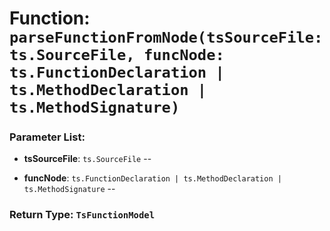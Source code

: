 # Function: `parseFunctionFromNode(tsSourceFile: ts.SourceFile, funcNode: ts.FunctionDeclaration | ts.MethodDeclaration | ts.MethodSignature)`

    

### Parameter List:

- **tsSourceFile**: `ts.SourceFile` -- 

- **funcNode**: `ts.FunctionDeclaration | ts.MethodDeclaration | ts.MethodSignature` -- 


### Return Type: `TsFunctionModel` 

